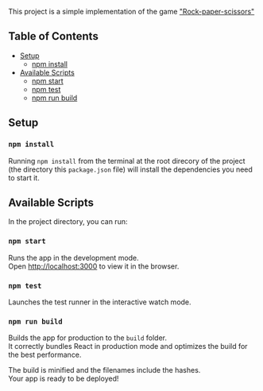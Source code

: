 This project is a simple implementation of the game ["Rock-paper-scissors"](https://en.wikipedia.org/wiki/Rock%E2%80%93paper%E2%80%93scissors)

## Table of Contents

- [Setup](#setup)
  - [npm install](#npm-install)
- [Available Scripts](#available-scripts)
  - [npm start](#npm-start)
  - [npm test](#npm-test)
  - [npm run build](#npm-run-build)
  
## Setup

### `npm install`

Running `npm install` from the terminal at the root direcory of the project (the directory this `package.json` file) will install the dependencies you need to start it.

## Available Scripts

In the project directory, you can run:

### `npm start`

Runs the app in the development mode.<br>
Open [http://localhost:3000](http://localhost:3000) to view it in the browser.

### `npm test`

Launches the test runner in the interactive watch mode.<br>

### `npm run build`

Builds the app for production to the `build` folder.<br>
It correctly bundles React in production mode and optimizes the build for the best performance.

The build is minified and the filenames include the hashes.<br>
Your app is ready to be deployed!
